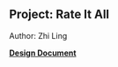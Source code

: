 ## Project: Rate It All

Author: Zhi Ling

[**Design Document**](https://drive.google.com/file/d/1dwPvb9lixNTBZk9oatNxbp8Cbo31AinY/view?usp=sharing)